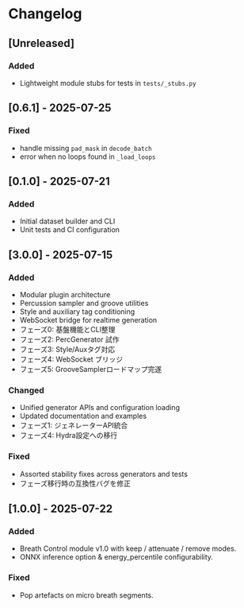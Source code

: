 # Changelog

## [Unreleased]
### Added
- Lightweight module stubs for tests in `tests/_stubs.py`

## [0.6.1] - 2025-07-25
### Fixed
- handle missing `pad_mask` in `decode_batch`
- error when no loops found in `_load_loops`

## [0.1.0] - 2025-07-21
### Added
- Initial dataset builder and CLI
- Unit tests and CI configuration

## [3.0.0] - 2025-07-15

### Added
- Modular plugin architecture
- Percussion sampler and groove utilities
- Style and auxiliary tag conditioning
- WebSocket bridge for realtime generation
- フェーズ0: 基盤機能とCLI整理
- フェーズ2: PercGenerator 試作
- フェーズ3: Style/Auxタグ対応
- フェーズ4: WebSocket ブリッジ
- フェーズ5: GrooveSamplerロードマップ完遂

### Changed
- Unified generator APIs and configuration loading
- Updated documentation and examples
- フェーズ1: ジェネレーターAPI統合
- フェーズ4: Hydra設定への移行

### Fixed
- Assorted stability fixes across generators and tests
- フェーズ移行時の互換性バグを修正
## [1.0.0] - 2025-07-22

### Added
- Breath Control module v1.0 with keep / attenuate / remove modes.
- ONNX inference option & energy_percentile configurability.

### Fixed
- Pop artefacts on micro breath segments.
